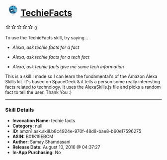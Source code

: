 # &nbsp;<img src="skill_icon" alt="TechieFacts icon" width="36"> [TechieFacts](http://alexa.amazon.com/#skills/amzn1.ask.skill.b8c4924e-970f-48d8-bae8-b60e17596275)
![0 stars](../../images/ic_star_border_black_18dp_1x.png)![0 stars](../../images/ic_star_border_black_18dp_1x.png)![0 stars](../../images/ic_star_border_black_18dp_1x.png)![0 stars](../../images/ic_star_border_black_18dp_1x.png)![0 stars](../../images/ic_star_border_black_18dp_1x.png) 0

To use the TechieFacts skill, try saying...

* *Alexa, ask techie facts for a fact*

* *Alexa, ask techie facts for a tech fact*

* *Alexa, ask techie facts give me some tech information*

This is a skill I made so I can learn the fundamental's of the Amazon Alexa Skills kit. It's based on SpaceGeek & it tells a person some really interesting facts related to technology. It uses the AlexaSkills.js file and picks a random fact to tell the user. Thank You :)

***

### Skill Details

* **Invocation Name:** techie facts
* **Category:** null
* **ID:** amzn1.ask.skill.b8c4924e-970f-48d8-bae8-b60e17596275
* **ASIN:** B01K19EBCM
* **Author:** Samay Shamdasani
* **Release Date:** August 10, 2016 @ 04:37:27
* **In-App Purchasing:** No
